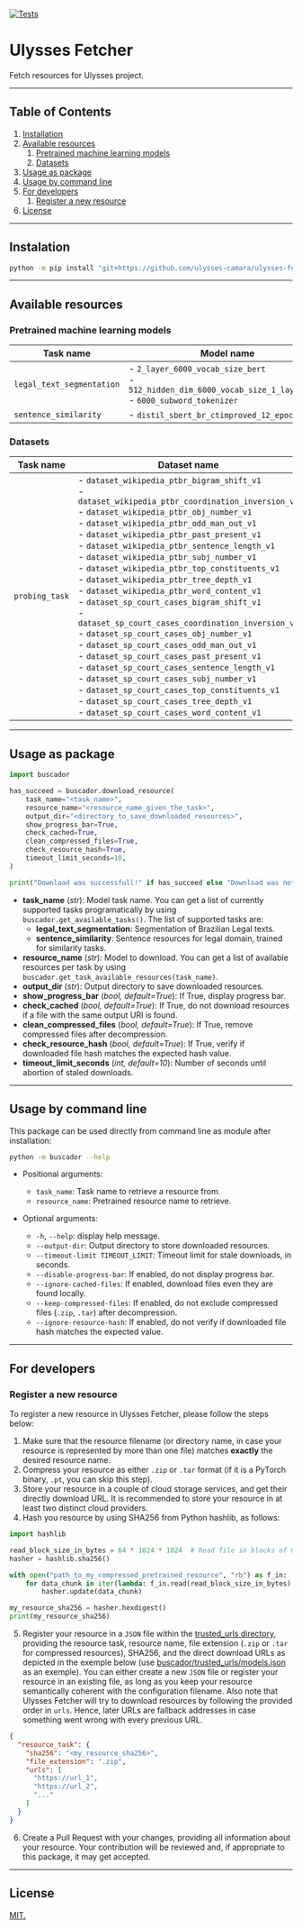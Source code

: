 [![Tests](https://github.com/ulysses-camara/ulysses-fetcher/actions/workflows/tests.yml/badge.svg)](https://github.com/ulysses-camara/ulysses-fetcher/actions/workflows/tests.yml)

# Ulysses Fetcher
Fetch resources for Ulysses project.

---

## Table of Contents
1. [Installation](#installation)
2. [Available resources](#available-resources)
    1. [Pretrained machine learning models](#pretrained-machine-learning-models)
    2. [Datasets](#datasets)
3. [Usage as package](#usage-as-package)
4. [Usage by command line](#usage-by-command-line)
5. [For developers](#for-developers)
    1. [Register a new resource](#register-a-new-resource)
6. [License](#license)

---

## Instalation
```bash
python -m pip install "git+https://github.com/ulysses-camara/ulysses-fetcher"
```
---

## Available resources
### Pretrained machine learning models
| Task name | Model name |
| --------- | ---------- |
| `legal_text_segmentation` | - `2_layer_6000_vocab_size_bert`<br> - `512_hidden_dim_6000_vocab_size_1_layer_lstm`<br> - `6000_subword_tokenizer`|
| `sentence_similarity`     | - `distil_sbert_br_ctimproved_12_epochs_v1` |

### Datasets
| Task name | Dataset name |
| --------- | ---------- |
| `probing_task`     | - `dataset_wikipedia_ptbr_bigram_shift_v1` <br> - `dataset_wikipedia_ptbr_coordination_inversion_v1` <br> - `dataset_wikipedia_ptbr_obj_number_v1` <br> - `dataset_wikipedia_ptbr_odd_man_out_v1` <br> - `dataset_wikipedia_ptbr_past_present_v1` <br> - `dataset_wikipedia_ptbr_sentence_length_v1` <br> - `dataset_wikipedia_ptbr_subj_number_v1` <br> - `dataset_wikipedia_ptbr_top_constituents_v1` <br> - `dataset_wikipedia_ptbr_tree_depth_v1` <br> - `dataset_wikipedia_ptbr_word_content_v1`<br> - `dataset_sp_court_cases_bigram_shift_v1` <br> - `dataset_sp_court_cases_coordination_inversion_v1` <br> - `dataset_sp_court_cases_obj_number_v1` <br> - `dataset_sp_court_cases_odd_man_out_v1` <br> - `dataset_sp_court_cases_past_present_v1` <br> - `dataset_sp_court_cases_sentence_length_v1` <br> - `dataset_sp_court_cases_subj_number_v1` <br> - `dataset_sp_court_cases_top_constituents_v1` <br> - `dataset_sp_court_cases_tree_depth_v1` <br> - `dataset_sp_court_cases_word_content_v1` |


---

## Usage as package

```python
import buscador

has_succeed = buscador.download_resource(
    task_name="<task_name>",
    resource_name="<resource_name_given_the_task>",
    output_dir="<directory_to_save_downloaded_resources>",
    show_progress_bar=True,
    check_cached=True,
    clean_compressed_files=True,
    check_resource_hash=True,
    timeout_limit_seconds=10,
)

print("Download was successfull!" if has_succeed else "Download was not successfull.")
```

- **task_name** (*str*): Model task name. You can get a list of currently supported tasks programatically by using `buscador.get_available_tasks()`. The list of supported tasks are:
  - **legal_text_segmentation**: Segmentation of Brazilian Legal texts.
  - **sentence_similarity**: Sentence resources for legal domain, trained for similarity tasks.
- **resource_name** (*str*): Model to download. You can get a list of available resources per task by using `buscador.get_task_available_resources(task_name)`.
- **output_dir** (*str*): Output directory to save downloaded resources.
- **show_progress_bar** (*bool, default=True*): If True, display progress bar.
- **check_cached** (*bool, default=True*): If True, do not download resources if a file with the same output URI is found.
- **clean_compressed_files** (*bool, default=True*): If True, remove compressed files after decompression.
- **check_resource_hash** (*bool, default=True*): If True, verify if downloaded file hash matches the expected hash value.
- **timeout_limit_seconds** (*int, default=10*): Number of seconds until abortion of staled downloads.

---

## Usage by command line
This package can be used directly from command line as module after installation:
```bash
python -m buscador --help
```
- Positional arguments:
  - `task_name`: Task name to retrieve a resource from.
  - `resource_name`: Pretrained resource name to retrieve.

- Optional arguments:
  - `-h`, `--help`: display help message.
  - `--output-dir`: Output directory to store downloaded resources.
  - `--timeout-limit TIMEOUT_LIMIT`: Timeout limit for stale downloads, in seconds.
  - `--disable-progress-bar`: If enabled, do not display progress bar.
  - `--ignore-cached-files`: If enabled, download files even they are found locally.
  - `--keep-compressed-files`: If enabled, do not exclude compressed files (`.zip`, `.tar`) after decompression.
  - `--ignore-resource-hash`: If enabled, do not verify if downloaded file hash matches the expected value.

---

## For developers

### Register a new resource
To register a new resource in Ulysses Fetcher, please follow the steps below:
1. Make sure that the resource filename (or directory name, in case your resource is represented by more than one file) matches **exactly** the desired resource name.
2. Compress your resource as either `.zip` or `.tar` format (if it is a PyTorch binary, `.pt`, you can skip this step).
3. Store your resource in a couple of cloud storage services, and get their directly download URL. It is recommended to store your resource in at least two distinct cloud providers.
4. Hash you resource by using SHA256 from Python hashlib, as follows:
```python
import hashlib

read_block_size_in_bytes = 64 * 1024 * 1024  # Read file in blocks of 64MiB; or any other amount.
hasher = hashlib.sha256()

with open("path_to_my_compressed_pretrained_resource", "rb") as f_in:
    for data_chunk in iter(lambda: f_in.read(read_block_size_in_bytes), b""):
        hasher.update(data_chunk)

my_resource_sha256 = hasher.hexdigest()
print(my_resource_sha256)
```
5. Register your resource in a `JSON` file within the [trusted_urls directory](./buscador/trusted_urls/), providing the resource task, resource name, file extension (`.zip` or `.tar` for compressed resources), SHA256, and the direct download URLs as depicted in the exemple below (use [buscador/trusted_urls/models.json](./buscador/trusted_urls/models.json) as an exemple). You can either create a new `JSON` file or register your resource in an existing file, as long as you keep your resource semantically coherent with the configuration filename. Also note that Ulysses Fetcher will try to download resources by following the provided order in `urls`. Hence, later URLs are fallback addresses in case something went wrong with every previous URL.
```json
{
  "resource_task": {
    "sha256": "<my_resource_sha256>",
    "file_extension": ".zip",
    "urls": [
      "https://url_1",
      "https://url_2",
      "..."
    ]
  }
}
```
6. Create a Pull Request with your changes, providing all information about your resource. Your contribution will be reviewed and, if appropriate to this package, it may get accepted.

---

## License
[MIT.](./LICENSE)
